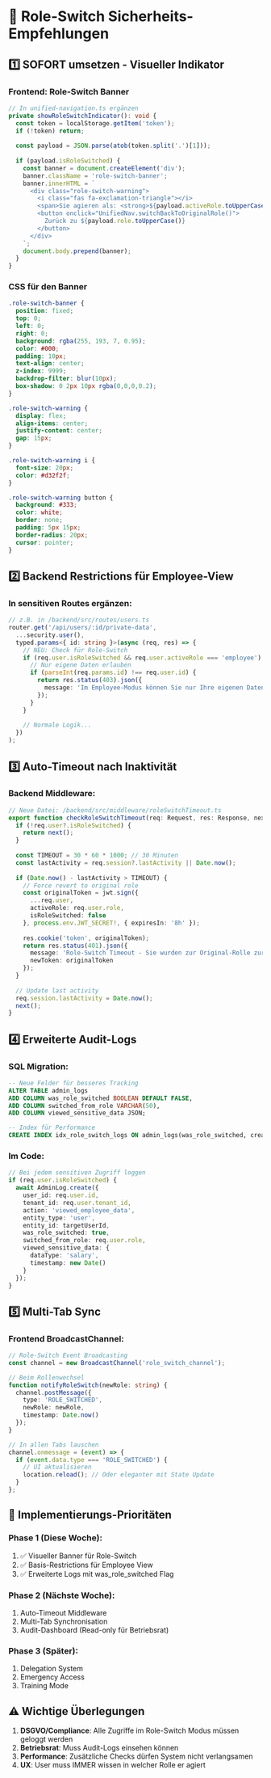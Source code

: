 # 🚨 Role-Switch Sicherheits-Empfehlungen

## 1️⃣ SOFORT umsetzen - Visueller Indikator

### Frontend: Role-Switch Banner
```typescript
// In unified-navigation.ts ergänzen
private showRoleSwitchIndicator(): void {
  const token = localStorage.getItem('token');
  if (!token) return;
  
  const payload = JSON.parse(atob(token.split('.')[1]));
  
  if (payload.isRoleSwitched) {
    const banner = document.createElement('div');
    banner.className = 'role-switch-banner';
    banner.innerHTML = `
      <div class="role-switch-warning">
        <i class="fas fa-exclamation-triangle"></i>
        <span>Sie agieren als: <strong>${payload.activeRole.toUpperCase()}</strong></span>
        <button onclick="UnifiedNav.switchBackToOriginalRole()">
          Zurück zu ${payload.role.toUpperCase()}
        </button>
      </div>
    `;
    document.body.prepend(banner);
  }
}
```

### CSS für den Banner
```css
.role-switch-banner {
  position: fixed;
  top: 0;
  left: 0;
  right: 0;
  background: rgba(255, 193, 7, 0.95);
  color: #000;
  padding: 10px;
  text-align: center;
  z-index: 9999;
  backdrop-filter: blur(10px);
  box-shadow: 0 2px 10px rgba(0,0,0,0.2);
}

.role-switch-warning {
  display: flex;
  align-items: center;
  justify-content: center;
  gap: 15px;
}

.role-switch-warning i {
  font-size: 20px;
  color: #d32f2f;
}

.role-switch-warning button {
  background: #333;
  color: white;
  border: none;
  padding: 5px 15px;
  border-radius: 20px;
  cursor: pointer;
}
```

## 2️⃣ Backend Restrictions für Employee-View

### In sensitiven Routes ergänzen:
```typescript
// z.B. in /backend/src/routes/users.ts
router.get('/api/users/:id/private-data', 
  ...security.user(),
  typed.params<{ id: string }>(async (req, res) => {
    // NEU: Check für Role-Switch
    if (req.user.isRoleSwitched && req.user.activeRole === 'employee') {
      // Nur eigene Daten erlauben
      if (parseInt(req.params.id) !== req.user.id) {
        return res.status(403).json({
          message: 'Im Employee-Modus können Sie nur Ihre eigenen Daten einsehen'
        });
      }
    }
    
    // Normale Logik...
  })
);
```

## 3️⃣ Auto-Timeout nach Inaktivität

### Backend Middleware:
```typescript
// Neue Datei: /backend/src/middleware/roleSwitchTimeout.ts
export function checkRoleSwitchTimeout(req: Request, res: Response, next: NextFunction) {
  if (!req.user?.isRoleSwitched) {
    return next();
  }
  
  const TIMEOUT = 30 * 60 * 1000; // 30 Minuten
  const lastActivity = req.session?.lastActivity || Date.now();
  
  if (Date.now() - lastActivity > TIMEOUT) {
    // Force revert to original role
    const originalToken = jwt.sign({
      ...req.user,
      activeRole: req.user.role,
      isRoleSwitched: false
    }, process.env.JWT_SECRET!, { expiresIn: '8h' });
    
    res.cookie('token', originalToken);
    return res.status(401).json({
      message: 'Role-Switch Timeout - Sie wurden zur Original-Rolle zurückgesetzt',
      newToken: originalToken
    });
  }
  
  // Update last activity
  req.session.lastActivity = Date.now();
  next();
}
```

## 4️⃣ Erweiterte Audit-Logs

### SQL Migration:
```sql
-- Neue Felder für besseres Tracking
ALTER TABLE admin_logs 
ADD COLUMN was_role_switched BOOLEAN DEFAULT FALSE,
ADD COLUMN switched_from_role VARCHAR(50),
ADD COLUMN viewed_sensitive_data JSON;

-- Index für Performance
CREATE INDEX idx_role_switch_logs ON admin_logs(was_role_switched, created_at);
```

### Im Code:
```typescript
// Bei jedem sensitiven Zugriff loggen
if (req.user.isRoleSwitched) {
  await AdminLog.create({
    user_id: req.user.id,
    tenant_id: req.user.tenant_id,
    action: 'viewed_employee_data',
    entity_type: 'user',
    entity_id: targetUserId,
    was_role_switched: true,
    switched_from_role: req.user.role,
    viewed_sensitive_data: {
      dataType: 'salary',
      timestamp: new Date()
    }
  });
}
```

## 5️⃣ Multi-Tab Sync

### Frontend BroadcastChannel:
```typescript
// Role-Switch Event Broadcasting
const channel = new BroadcastChannel('role_switch_channel');

// Beim Rollenwechsel
function notifyRoleSwitch(newRole: string) {
  channel.postMessage({
    type: 'ROLE_SWITCHED',
    newRole: newRole,
    timestamp: Date.now()
  });
}

// In allen Tabs lauschen
channel.onmessage = (event) => {
  if (event.data.type === 'ROLE_SWITCHED') {
    // UI aktualisieren
    location.reload(); // Oder eleganter mit State Update
  }
};
```

## 🚀 Implementierungs-Prioritäten

### Phase 1 (Diese Woche):
1. ✅ Visueller Banner für Role-Switch
2. ✅ Basis-Restrictions für Employee View
3. ✅ Erweiterte Logs mit was_role_switched Flag

### Phase 2 (Nächste Woche):
1. Auto-Timeout Middleware
2. Multi-Tab Synchronisation
3. Audit-Dashboard (Read-only für Betriebsrat)

### Phase 3 (Später):
1. Delegation System
2. Emergency Access
3. Training Mode

## ⚠️ Wichtige Überlegungen

1. **DSGVO/Compliance**: Alle Zugriffe im Role-Switch Modus müssen geloggt werden
2. **Betriebsrat**: Muss Audit-Logs einsehen können
3. **Performance**: Zusätzliche Checks dürfen System nicht verlangsamen
4. **UX**: User muss IMMER wissen in welcher Rolle er agiert